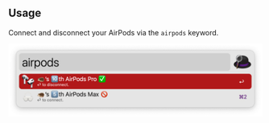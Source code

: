 ## Usage

Connect and disconnect your AirPods via the `airpods` keyword.

![Alfred search for airpods](images/keyword.png)
